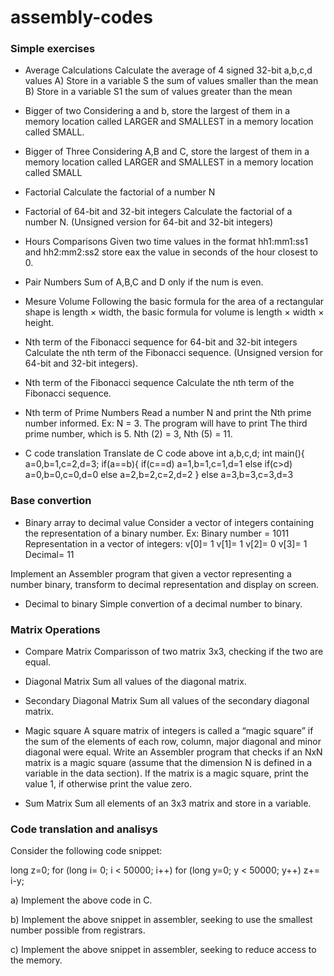 # assembly-codes

### Simple exercises 

- Average Calculations
Calculate the average of 4 signed 32-bit a,b,c,d values
A) Store in a variable S the sum of values ​​smaller than the mean
B) Store in a variable S1 the sum of values ​​greater than the mean

- Bigger of two
Considering a and b, store the largest of them in a memory location called 
LARGER and SMALLEST in a memory location called SMALL.

- Bigger of Three
Considering A,B and C, store the largest of them in a memory location called
LARGER and SMALLEST in a memory location called SMALL

- Factorial
Calculate the factorial of a number N

- Factorial of 64-bit and 32-bit integers
Calculate the factorial of a number N. (Unsigned version for 64-bit and 32-bit integers)

- Hours Comparisons
Given two time values ​​in the format hh1:mm1:ss1 and hh2:mm2:ss2 store eax the value in seconds of the hour closest to 0.

- Pair Numbers
Sum of A,B,C and D only if the num is even.

- Mesure Volume
Following the basic formula for the area of a rectangular shape is length × width, the basic formula for volume is length × width × height.

- Nth term of the Fibonacci sequence for 64-bit and 32-bit integers
Calculate the nth term of the Fibonacci sequence. (Unsigned version for 64-bit and 32-bit integers).

- Nth term of the Fibonacci sequence
Calculate the nth term of the Fibonacci sequence.

- Nth term of Prime Numbers
Read a number N and print the Nth prime number informed.
Ex: N = 3. 
The program will have to print The third prime number, which is 5. 
Nth (2) = 3, Nth (5) = 11.

- C code translation
Translate de C code above
int a,b,c,d;
int main(){
  a=0,b=1,c=2,d=3;
  if(a==b){
    if(c==d)
      a=1,b=1,c=1,d=1
    else if(c>d)
      a=0,b=0,c=0,d=0
    else
      a=2,b=2,c=2,d=2
   }
   else
    a=3,b=3,c=3,d=3


### Base convertion

- Binary array to decimal value
Consider a vector of integers containing the representation of a binary number.
Ex: Binary number = 1011
Representation in a vector of integers:
v[0]= 1
v[1]= 1
v[2]= 0
v[3]= 1
Decimal= 11

Implement an Assembler program that given a vector representing a number
binary, transform to decimal representation and display on screen.

- Decimal to binary
Simple convertion of a decimal number to binary.

### Matrix Operations

- Compare Matrix
Comparisson of two matrix 3x3, checking if the two are equal.

- Diagonal Matrix
Sum all values of the diagonal matrix.

- Secondary Diagonal Matrix
Sum all values of the secondary diagonal matrix.

- Magic square
A square matrix of integers is called a “magic square” if the
sum of the elements of each row, column, major diagonal and minor diagonal
were equal. Write an Assembler program that checks if an NxN matrix is
a magic square (assume that the dimension N is defined in a variable in the
data section). If the matrix is ​​a magic square, print the value 1, if
otherwise print the value zero.

- Sum Matrix
Sum all elements of an 3x3 matrix and store in a variable.


### Code translation and analisys

Consider the following code snippet:

long z=0;
for (long i= 0; i < 50000; i++)
  for (long y=0; y < 50000; y++) 
    z+= i-y;

a) Implement the above code in C.

b) Implement the above snippet in assembler, seeking to use the smallest number
possible from registrars.

c) Implement the above snippet in assembler, seeking to reduce access to the
memory.



